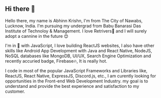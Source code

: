 ## Hi there 👋

Hello there, my name is Abhinn Krishn, I'm from The City of Nawabs, Lucknow, India. I'm pursuing my undergrad from Babu Banarasi Das Institute of Technoloy & Management. I love Retrivers🐶 and I will surely adopt a cannine in the future 😊

I'm in 🧡 with JavaScript, I love building ReactJS websites, I also have other skills like Android App Development with Java and React Native, NodeJS, NoSQL databases like MongoDB, UI/UX, Search Engine Optimization and recently accuried badge, Firebase🔥, It is really hot.

I code in most of the popular JavaScript Frameworks and Libraries like, ReactJS, React Native, ExpressJS, Discord.js, etc., I am curently looking for opportunities in the Front-end Web Development Industry. my goal is to understand and provide the best experience and satisfaction to my customer.


<!--
**pikachuonacid/pikachuonacid** is a ✨ _special_ ✨ repository because its `README.md` (this file) appears on your GitHub profile.

Here are some ideas to get you started:

- 🔭 I’m currently working on ...
- 🌱 I’m currently learning ...
- 👯 I’m looking to collaborate on ...
- 🤔 I’m looking for help with ...
- 💬 Ask me about ...
- 📫 How to reach me: ...
- 😄 Pronouns: ...
- ⚡ Fun fact: ...
-->
